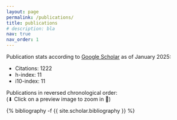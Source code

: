 ```yaml
---
layout: page
permalink: /publications/
title: publications
# description: bla
nav: true
nav_order: 1
---
```


<!-- _pages/publications.md -->

<!-- Bibsearch Feature -->

Publication stats according to [Google Scholar](https://scholar.google.de/citations?user=WhS7BjkAAAAJ) as of January 2025:
- Citations: 1222  
- h-index: 11  
- i10-index: 11  

Publications in reversed chronological order:  
(⬇ Click on a preview image to zoom in 🔎)

<!-- _pages/publications.md -->
<div class="publications">

{% bibliography -f {{ site.scholar.bibliography }} %}

</div>
